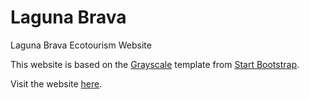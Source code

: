 # Laguna Brava
Laguna Brava Ecotourism Website

This website is based on the [Grayscale](https://startbootstrap.com/theme/grayscale) template from [Start Bootstrap](https://startbootstrap.com/).

Visit the website [here](https://josecarlosgt.github.io/Laguna-Brava/).
